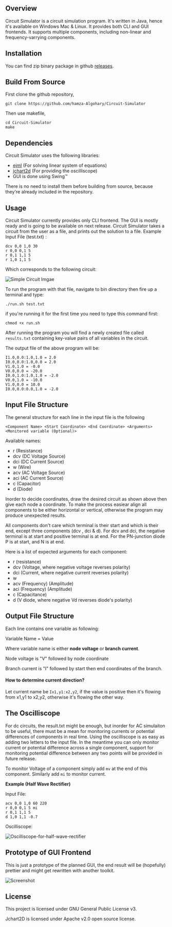 ## Overview
Circuit Simulator is a circuit simulation program. It's written in Java, hence it's available on Windows Mac & Linux. It provides both CLI and GUI frontends. It supports multiple components, including non-linear and frequency-varrying components.
## Installation
You can find zip binary package in github [releases](https://github.com/hamza-Algohary/Circuit-Simulator/releases).
## Build From Source
First clone the github repository,
```
git clone https://github.com/hamza-Algohary/Circuit-Simulator
```
Then use makefile,
```
cd Circuit-Simulator
make
```
## Dependencies
Circuit Simulator uses the following libraries:
- [ejml](https://github.com/lessthanoptimal/ejml) (For solving linear system of equations)
- [jchart2d](https://jchart2d.sourceforge.net/) (For providing the oscilliscope)
- GUI is done using Swing&trade;

There is no need to install them before building from source, because they're already included in the repository.

## Usage
Circuit Simulator currently provides only CLI frontend. The GUI is mostly ready and is going to be available on next release.
Circuit Simulator takes a circuit from the user as a file, and prints out the solution to a file. 
Example Input File (test.txt) :
```
dcv 0,0 1,0 30
r 0,0 0,1 5
r 0,1 1,1 5
r 1,0 1,1 5
```
Which corresponds to the following circuit:

![Simple Circuit Imgae](screenshots/circuit.svg)

To run the program with that file, navigate to bin directory then fire up a terminal and type:

```
./run.sh test.txt
```

if you're running it for the first time you need to type this command first:

```
chmod +x run.sh
```

After running the program you will find a newly created file called `results.txt` containing key-value pairs of all variables in the circuit.

The output file of the above program will be:
```
I1.0,0.0:1.0,1.0 = 2.0
I0.0,0.0:1.0,0.0 = 2.0
V1.0,1.0 = -0.0
V0.0,0.0 = -20.0
I0.0,1.0:1.0,1.0 = -2.0
V0.0,1.0 = -10.0
V1.0,0.0 = 10.0
I0.0,0.0:0.0,1.0 = -2.0
```

## Input File Structure
The general structure for each line in the input file is the following

```<Component Name> <Start Coordinate> <End Coordinate> <Arguments> <Monitored variable (Optional)>```

Available names:
- r (Resistance)
- dcv (DC Voltage Source)
- dci (DC Current Source)
- w (Wire)
- acv (AC Voltage Source)
- aci (AC Current Source)
- c (Capacitor)
- d (Diode)

Inorder to decide coordinates, draw the desired circuit as shown above then give each node a coordinate. To make the process easiear align all components to be either horizontal or vertical, otherwise the program may produce unexpected results.

All components don't care which terminal is their start and which is their end, except three components (dcv , dci & d). For dcv and dci, the negative terminal is at start and positive terminal is at end. For the PN-junction diode P is at start, and N is at end.

Here is a list of expected arguments for each component:
- r (resistance)
- dcv (Voltage, where negative voltage reverses polarity)
- dci (Current, where negative current reverses polarity)
- w
- acv (Frequency) (Amplitude)
- aci (Frequency) (Amplitude)
- c (Capacitance)
- d (V diode, where negative Vd reverses diode's polarity)

## Output File Structure
Each line contains one variable as following:

Variable Name = Value

Where variable name is either __node voltage__ or __branch current__.

Node voltage is "V" followed by node coordinate

Branch current is "I" followed by start then end coordinates of the branch.

#### How to determine current direction?
Let current name be `Ix1,y1:x2,y2`, if the value is positive then it's flowing from x1,y1 to x2,y2, otherwise it's flowing the other way.
	
## The Oscilliscope
For dc circuits, the result.txt might be enough, but inorder for AC simulaiton to be useful, there must be a mean for monitoring currents or potential differences of components in real time. Using the oscilliscope is as easy as adding two letters to the input file. In the meantime you can only monitor current or potential difference across a single component, support for monitoring potential difference between any two points will be provided in future release.

To monitor Voltage of a component simply add `mv` at the end of this component. Similarly add `mi` to monitor current.

__Example (Half Wave Rectifier)__

Input File:
```
acv 0,0 1,0 60 220
r 0,0 0,1 5 mi
r 0,1 1,1 5
d 1,0 1,1 -0.7
```

Oscilliscope:

![Oscilliscope-for-half-wave-rectifier](screenshots/rectifier.gif)

## Prototype of GUI Frontend

This is just a prototype of the planned GUI, the end result will be (hopefully) prettier and might get rewritten with another toolkit.

![Screenshot](screenshots/main_window.png)

## License
This project is licensed under GNU General Public License v3. 

Jchart2D is licensed under Apache v2.0 open source license.
